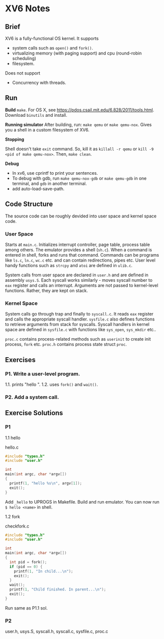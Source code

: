 # XV6 Notes

## Brief

XV6 is a fully-functional OS kernel. It supports
- system calls such as `open()` and `fork()`.
- virtualizing memory (with paging support) and cpu (round-robin scheduling)
- filesystem. 

Does not support 
- Concurrency with threads.

## Run 

**Build** 
`make`.
For OS X, see https://pdos.csail.mit.edu/6.828/2011/tools.html. Download `binutils` and install.

**Running simulator**
After building, run: `make qemu` or `make qemu-nox`. Gives you a shell in a custom filesystem of XV6.

**Stopping**

Shell doesn't take `exit` command. So, kill it as `killall -r qemu` or `kill -9 <pid of make qemu-nox>`. Then, `make clean`. 


**Debug**
- In xv6, use cprintf to print your sentences.
- To debug with gdb, run `make qemu-nox-gdb` or `make qemu-gdb` in one terminal, and `gdb` in another terminal.
- add auto-load-save-path.

## Code Structure
The source code can be roughly devided into user space and kernel space code.  

### User Space 
Starts at `main.c`. Initializes interrupt controller, page table, process table among others. The emulator provides a shell (`sh.c`). When a command is entered in shell, forks and runs that command. Commands can be programs like `ls.c`, `ln.c`, `wc.c` etc. and can contain redirections, pipes etc. User level handy functions such as `strcpy` and `atoi` are defined in `ulib.c`. 

System calls from user space are declared in `user.h` and are defined in assembly `usys.S`. Each syscall works similarly - moves syscall number to `eax` register and calls an interrupt. Arguments are not passed to kernel-level functions. Rather, they are kept on stack.

### Kernel Space 
System calls go through trap and finally to `syscall.c`. It reads `eax` register and calls the appropriate syscall handler. `sysfile.c` also defines functions to retrieve arguments from stack for syscalls. Syscall handlers in kernel space are defined in `sysfile.c` with functions like `sys_open`, `sys_mkdir` etc.. 

`proc.c` contains process-related methods such as `userinit` to create init process, `fork` etc. `proc.h` contains process state struct `proc`. 

## Exercises

### P1. Write a user-level program. 
  1.1. prints "hello <name>".
  1.2. uses `fork()` and `wait()`. 

### P2. Add a system call. 

## Exercise Solutions

### P1 
1.1 hello

hello.c

```c
#include "types.h"
#include "user.h"

int
main(int argc, char *argv[])
{
  printf(1, "hello %s\n", argv[1]);
  exit();
}
```

Add `_hello` to UPROGS in Makefile. Build and run emulator. You can now run `$ hello <name>` in shell.

1.2 fork 

checkfork.c
```c
#include "types.h"
#include "user.h"

int
main(int argc, char *argv[])
{
  int pid = fork();
  if (pid == 0) {
    printf(1, "In child...\n");
    exit();
  }
  wait();
  printf(1, "Child finished. In parent...\n");
  exit();
}
```

Run same as P1.1 sol.

### P2

user.h, usys.S, syscall.h, syscall.c, sysfile.c, proc.c